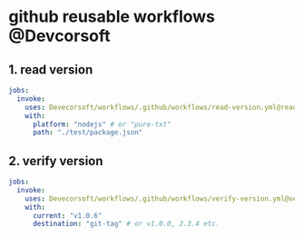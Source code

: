 # github reusable workflows @Devcorsoft

## 1. read version

```yaml
jobs:
  invoke:
    uses: Devecorsoft/workflows/.github/workflows/read-version.yml@read-v1
    with:
      platform: "nodejs" # or "pure-txt"
      path: "./test/package.json"
```

## 2. verify version
```yaml
jobs:
  invoke:
    uses: Devecorsoft/workflows/.github/workflows/verify-version.yml@verify-v1
    with:
      current: "v1.0.6"
      destination: "git-tag" # or v1.0.0, 2.3.4 etc.
```
